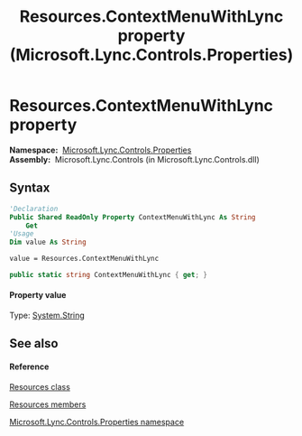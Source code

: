 ﻿---
title: Resources.ContextMenuWithLync property  (Microsoft.Lync.Controls.Properties)
TOCTitle: 'ContextMenuWithLync property '
ms:assetid: P:Microsoft.Lync.Controls.Properties.Resources.ContextMenuWithLync_DI_3_UC_OCS14MrefLyncWPF
ms:mtpsurl: https://msdn.microsoft.com/en-us/library/microsoft.lync.controls.properties.resources.contextmenuwithlync_di_3_uc_ocs14mreflyncwpf(v=office.15)
ms:contentKeyID: 48588645
ms.date: 07/28/2014
mtps_version: v=office.15
f1_keywords:
- Microsoft.Lync.Controls.Properties.Resources.ContextMenuWithLync
dev_langs:
- CSharp
- JScript
- VB
- other
---

# Resources.ContextMenuWithLync property

**Namespace:**  [Microsoft.Lync.Controls.Properties](microsoft-lync-controls-properties-namespace_1.md)  
**Assembly:**  Microsoft.Lync.Controls (in Microsoft.Lync.Controls.dll)

## Syntax

``` vb
'Declaration
Public Shared ReadOnly Property ContextMenuWithLync As String
    Get
'Usage
Dim value As String

value = Resources.ContextMenuWithLync
```

``` csharp
public static string ContextMenuWithLync { get; }
```

#### Property value

Type: [System.String](http://msdn2.microsoft.com/en-us/library/s1wwdcbf)  

## See also

#### Reference

[Resources class](resources-class-microsoft-lync-controls-properties_1.md)

[Resources members](resources-members-microsoft-lync-controls-properties_1.md)

[Microsoft.Lync.Controls.Properties namespace](microsoft-lync-controls-properties-namespace_1.md)


